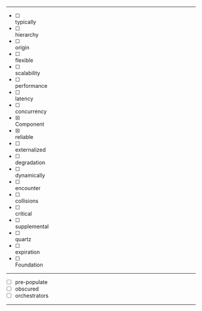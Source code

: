 ***
- [ ] <div title="通常">typically</div>
- [ ] <div title="等级制度、层次结构">hierarchy</div>
- [ ] <div title="根源">origin</div>
- [ ] <div title="灵活的">flexible</div>
- [ ] <div title="可扩展的">scalability</div>
- [ ] <div title="性能">performance</div>
- [ ] <div title="低延迟">latency</div>
- [ ] <div title="并发性">concurrency</div>
- [x] <div title="组件">Component</div>
- [x] <div title="可靠的">reliable</div>
- [ ] <div title="外部的">externalized</div>
- [ ] <div title="退化降级">degradation</div>
- [ ] <div title="争吵，辩论，论据">dynamically</div>
- [ ] <div title="遭遇，偶遇">encounter</div>
- [ ] <div title="碰撞">collisions</div>
- [ ] <div title="批评的">critical</div>
- [ ] <div title="补充">supplemental</div>
- [ ] <div title="石英">quartz</div>
- [ ] <div title="到期">expiration</div>
- [ ] <div title="基础的">Foundation</div>
***
- [ ] <dev title="预先填充">pre-populate</div>
- [ ] <dev title="隐藏">obscured</div>
- [ ] <dev title="编排，协调器">orchestrators</div>
***